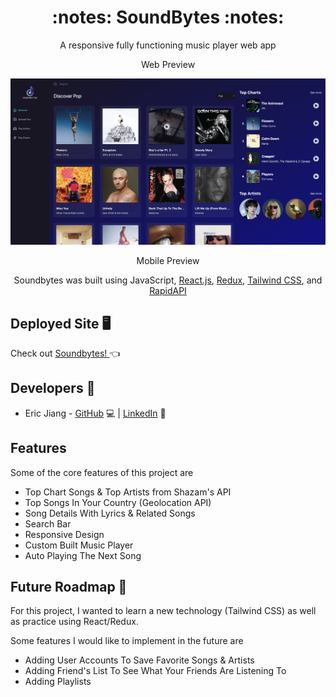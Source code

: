 <h1 align='center'> :notes:  SoundBytes  :notes: </h1>

<p align='center'> A responsive fully functioning music player web app </p>

<p align='center'> Web Preview </p>
<p align='center'> <img src='src/assets/webPreview.png'></p>

<p align='center'>Mobile Preview </p>

<p align='center'> Soundbytes was built using JavaScript, <a href="https://reactjs.org/">React.js</a>, <a href='https://react-redux.js.org/'>Redux</a>, <a href='https://tailwindcss.com/'>Tailwind CSS</a>, and <a href='https://rapidapi.com/'> RapidAPI </a>

## Deployed Site :desktop_computer:
  Check out <a href='https://soundbyte.netlify.app/'> Soundbytes! </a> :point_left:

## Developers :wrench:
 * Eric Jiang - [GitHub](https://github.com/ericyjiang) :computer: | [LinkedIn](https://www.linkedin.com/in/ericyjiang/) :handshake:
 
 ## Features
Some of the core features of this project are
* Top Chart Songs & Top Artists from Shazam's API
* Top Songs In Your Country (Geolocation API)
* Song Details With Lyrics & Related Songs
* Search Bar
* Responsive Design
* Custom Built Music Player
* Auto Playing The Next Song

## Future Roadmap :crystal_ball:
For this project, I wanted to learn a new technology (Tailwind CSS) as well as practice using React/Redux. 

Some features I would like to implement in the future are 
* Adding User Accounts To Save Favorite Songs & Artists
* Adding Friend's List To See What Your Friends Are Listening To
* Adding Playlists
